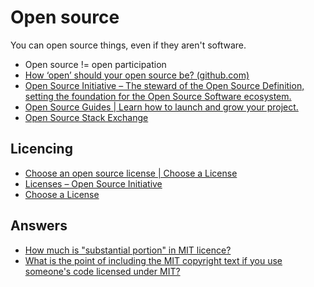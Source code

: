 # Open source

You can open source things, even if they aren't software.

- Open source != open participation
- [How ‘open’ should your open source be? (github.com)](https://github.com/readme/featured/how-open-is-open-source)
- [Open Source Initiative – The steward of the Open Source Definition, setting the foundation for the Open Source Software ecosystem.](https://opensource.org)
- [Open Source Guides | Learn how to launch and grow your project.](https://opensource.guide)
- [Open Source Stack Exchange](https://opensource.stackexchange.com)

## Licencing

- [Choose an open source license | Choose a License](https://choosealicense.com)
- [Licenses – Open Source Initiative](https://opensource.org/licenses/)
- [Choose a License](https://chooser-beta.creativecommons.org)

## Answers

- [How much is "substantial portion" in MIT licence?](https://opensource.stackexchange.com/questions/2187/how-much-is-substantial-portion-in-mit-licence)
- [What is the point of including the MIT copyright text if you use someone's code licensed under MIT?](https://opensource.stackexchange.com/questions/4058/what-is-the-point-of-including-the-mit-copyright-text-if-you-use-someones-code)
